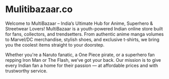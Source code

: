 # Mulitibazaar.co
Welcome to MultiBazaar – India’s Ultimate Hub for Anime, Superhero &amp; Streetwear Lovers!
MultiBazaar is a youth-powered Indian online store built for fans, collectors, and trendsetters. From authentic anime manga volumes to Marvel/DC merchandise, stylish shoes, and exclusive t-shirts, we bring you the coolest items straight to your doorstep.

Whether you're a Naruto fanatic, a One Piece pirate, or a superhero fan repping Iron Man or The Flash, we’ve got your back. Our mission is to give every Indian fan a home for their passion — at affordable prices and with trustworthy service.
